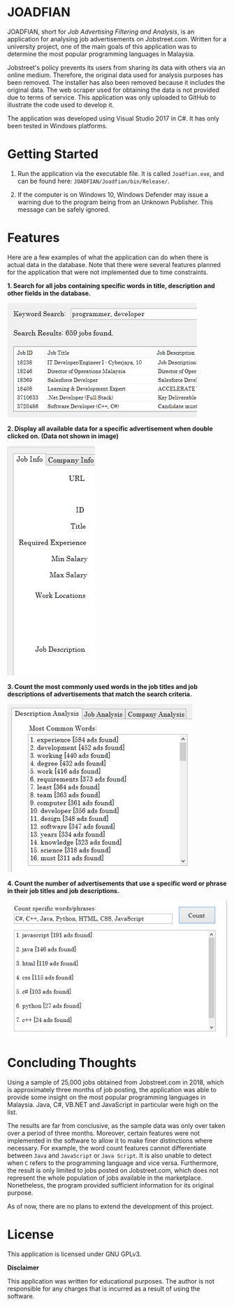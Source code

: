 # JOADFIAN
JOADFIAN, short for *Job Advertising Filtering and Analysis*, is an application for analysing job advertisements on Jobstreet.com. 
Written for a university project, one of the main goals of this application was to determine the most popular programming languages in Malaysia. 

Jobstreet's policy prevents its users from sharing its data with others via an online medium. 
Therefore, the original data used for analysis purposes has been removed. 
The installer has also been removed because it includes the original data. 
The web scraper used for obtaining the data is not provided due to terms of service.
This application was only uploaded to GitHub to illustrate the code used to develop it.

The application was developed using Visual Studio 2017 in C#. It has only been tested in Windows platforms.

# Getting Started
  
1. Run the application via the executable file. It is called `Joadfian.exe`, and can be found here: `JOADFIAN/Joadfian/bin/Release/`. 

2. If the computer is on Windows 10, Windows Defender may issue a warning due to the program being from an Unknown Publisher.
This message can be safely ignored.

# Features

Here are a few examples of what the application can do when there is actual data in the database. 
Note that there were several features planned for the application that were not implemented due to time constraints.


**1. Search for all jobs containing specific words in title, description and other fields in the database.**

![](images/Joadfian1.png)

**2. Display all available data for a specific advertisement when double clicked on. (Data not shown in image)**

![](images/Joadfian2.png)

**3. Count the most commonly used words in the job titles and job descriptions of advertisements that match the search criteria.**

![](images/Joadfian3.png)

**4. Count the number of advertisements that use a specific word or phrase in their job titles and job descriptions.**

![](images/Joadfian4.png)

# Concluding Thoughts

Using a sample of 25,000 jobs obtained from Jobstreet.com in 2018, which is approximately three months of job posting, 
the application was able to provide some insight on the most popular programming languages in Malaysia. 
Java, C#, VB.NET and JavaScript in particular were high on the list. 

The results are far from conclusive, as the sample data was only over taken over a period of three months. 
Moreover, certain features were not implemented in the software to allow it to make finer distinctions where necessary.
For example, the word count features cannot differentiate between `Java` and `JavaScript` or `Java Script`.
It is also unable to detect when `C` refers to the programming language and vice versa. 
Furthermore, the result is only limited to jobs posted on Jobstreet.com, which does not represent the whole population of jobs available in the marketplace.
Nonetheless, the program provided sufficient information for its original purpose.

As of now, there are no plans to extend the development of this project.

# License

This application is licensed under GNU GPLv3. 

**Disclaimer**

This application was written for educational purposes. The author is not responsible for any charges that is incurred 
as a result of using the software.
